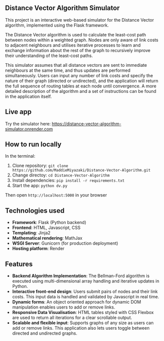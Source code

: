 ## Distance Vector Algorithm Simulator
This project is an interactive web-based simulator for the Distance Vector algorithm, implemented using the Flask framework. 

The Distance Vector algorithm is used to calculate the least-cost path between nodes within a weighted graph. Nodes are only aware of link costs to adjacent neighbours and utilises iterative processes to learn and exchange information about the rest of the graph to recursively improve their understanding of the least-cost paths.

This simulator assumes that all distance vectors are sent to immediate neighbours at the same time, and thus updates are performed simultaneously. Users can input any number of link costs and specify the nature of their graph (directed or undirected), and the application will return the full sequence of routing tables at each node until convergence. A more detailed description of the algorithm and a set of instructions can be found in the application itself.

## Live app
Try the simulator here: https://distance-vector-algorithm-simulator.onrender.com

## How to run locally 
In the terminal:
1. Clone repository: `git clone https://github.com/MaddieMiyazaki/Distance-Vector-Algorithm.git`
2. Change directoy:  `cd Distance-Vector-Algorithm`
3. Install dependencies: `pip install -r requirements.txt`
4. Start the app: `python dv.py`

Then open `http://localhost:5000` in your browser

## Technologies used
- **Framework**: Flask (Python backend)
- **Frontend**: HTML, Javascript, CSS
- **Templating**: Jinja2
- **Mathematical rendering**: MathJax
- **WSGI Server**: Gunicorn (for production deployment)
- **Hosting platform**: Render


## Features

- **Backend Algorithm Implementation**: The Bellman-Ford algorithm is executed using multi-dimensional array handling and iterative updates in Python.
- **Interactive front-end design**: Users submit pairs of nodes and their link costs. This input data is handled and validated by Javascript in real time.
- **Dynamic forms**: An object oriented approach for dynamic DOM manipulation enables users to add or remove links.
- **Responsive Data Visualisation**: HTML tables styled with CSS Flexbox are used to return all iterations for a clear scrollable output.
- **Scalable and flexible input**: Supports graphs of any size as users can add or remove links. This application also lets users toggle between directed and undirected graphs. 

